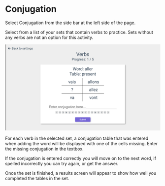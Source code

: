 # Conjugation

Select Conjugation from the side bar at the left side of the page.

Select from a list of your sets that contain verbs to practice. Sets without any verbs are not an option for this activity.

![Conjugation Practice](./images/conjugations.png)

For each verb in the selected set, a conjugation table that was entered when adding the word will be displayed with one of the cells missing. Enter the missing conjugation in the textbox.

If the conjugation is entered correctly you will move on to the next word, if spelled incorrectly you can try again, or get the answer.

Once the set is finished, a results screen will appear to show how well you completed the tables in the set.
